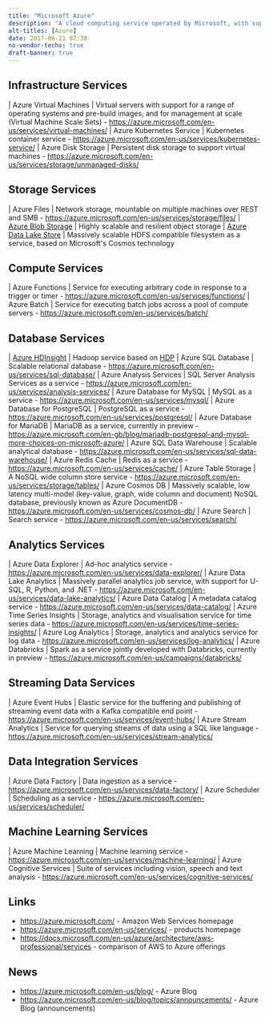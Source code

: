 ```yaml
---
title: "Microsoft Azure"
description: "A cloud computing service operated by Microsoft, with support for infrastructure, storage, databases and analytics services, available in 34 geographical regions.  Announced in Otober 2008, with first services available in February 2010.  Previously known as Windows Azure."
alt-titles: [Azure]
date: 2017-06-21 07:30
no-vendor-techs: true
draft-banner: true
---
```

## Infrastructure Services

| Azure Virtual Machines | Virtual servers with support for a range of operating systems and pre-build images, and for management at scale (Virtual Machine Scale Sets) - <https://azure.microsoft.com/en-us/services/virtual-machines/>
| Azure Kubernetes Service | Kubernetes container service - <https://azure.microsoft.com/en-us/services/kubernetes-service/>
| Azure Disk Storage | Persistent disk storage to support virtual machines - <https://azure.microsoft.com/en-us/services/storage/unmanaged-disks/>

## Storage Services

| Azure Files | Network storage, mountable on multiple machines over REST and SMB - <https://azure.microsoft.com/en-us/services/storage/files/>
| [Azure Blob Storage](/technologies/microsoft-azure-blob-storage/) | Highly scalable and resilient object storage
| [Azure Data Lake Store](/technologies/microsoft-azure-data-lake-store/) | Massively scalable HDFS compatible filesystem as a service, based on Microsoft's Cosmos technology

## Compute Services

| Azure Functions | Service for executing arbitrary code in response to a trigger or timer - <https://azure.microsoft.com/en-us/services/functions/>
| Azure Batch | Service for executing batch jobs across a pool of compute servers - <https://azure.microsoft.com/en-us/services/batch/>

## Database Services

| [Azure HDInsight](/technologies/azure-hdinsight/) | Hadoop service based on [HDP](/technologies/hortonworks-data-platform)
| Azure SQL Database | Scalable relational database - <https://azure.microsoft.com/en-us/services/sql-database/>
| Azure Analysis Services | SQL Server Analysis Services as a service - <https://azure.microsoft.com/en-us/services/analysis-services/>
| Azure Database for MySQL | MySQL as a service - <https://azure.microsoft.com/en-us/services/mysql/>
| Azure Database for PostgreSQL | PostgreSQL as a service - <https://azure.microsoft.com/en-us/services/postgresql/>
| Azure Database for MariaDB | MariaDB as a service, currently in preview - <https://azure.microsoft.com/en-gb/blog/mariadb-postgresql-and-mysql-more-choices-on-microsoft-azure/>
| Azure SQL Data Warehouse | Scalable analytical database - <https://azure.microsoft.com/en-us/services/sql-data-warehouse/>
| Azure Redis Cache | Redis as a service - <https://azure.microsoft.com/en-us/services/cache/>
| Azure Table Storage | A NoSQL wide column store service - <https://azure.microsoft.com/en-us/services/storage/tables/>
| Azure Cosmos DB | Massively scalable, low latency multi-model (key-value, graph, wide column and document) NoSQL database, previously known as Azure DocumentDB - <https://azure.microsoft.com/en-us/services/cosmos-db/>
| Azure Search | Search service - <https://azure.microsoft.com/en-us/services/search/>

## Analytics Services

| Azure Data Explorer | Ad-hoc analytics service - <https://azure.microsoft.com/en-us/services/data-explorer/>
| Azure Data Lake Analytics | Massively parallel analytics job service, with support for U-SQL, R, Python, and .NET - <https://azure.microsoft.com/en-us/services/data-lake-analytics/>
| Azure Data Catalog | A metadata catalog service - <https://azure.microsoft.com/en-us/services/data-catalog/>
| Azure Time Series Insights | Storage, analytics and visualisation service for time series data - <https://azure.microsoft.com/en-us/services/time-series-insights/>
| Azure Log Analytics | Storage, analytics and analytics service for log data - <https://azure.microsoft.com/en-us/services/log-analytics/>
| Azure Databricks | Spark as a service jointly developed with Databricks, currently in preview - <https://azure.microsoft.com/en-us/campaigns/databricks/>

## Streaming Data Services

| Azure Event Hubs  | Elastic service for the buffering and publishing of streaming event data with a Kafka compatible end point - <https://azure.microsoft.com/en-us/services/event-hubs/>
| Azure Stream Analytics | Service for querying streams of data using a SQL like language - <https://azure.microsoft.com/en-us/services/stream-analytics/>

## Data Integration Services

| Azure Data Factory | Data ingestion as a service - <https://azure.microsoft.com/en-us/services/data-factory/>
| Azure Scheduler | Scheduling as a service - <https://azure.microsoft.com/en-us/services/scheduler/>

## Machine Learning Services

| Azure Machine Learning | Machine learning service - <https://azure.microsoft.com/en-us/services/machine-learning/>
| Azure Cognitive Services | Suite of services including vision, speech and text analysis - <https://azure.microsoft.com/en-us/services/cognitive-services/>

## Links

* <https://azure.microsoft.com/> - Amazon Web Services homepage
* <https://azure.microsoft.com/en-us/services/> - products homepage
* <https://docs.microsoft.com/en-us/azure/architecture/aws-professional/services> - comparison of AWS to Azure offerings

## News

* <https://azure.microsoft.com/en-us/blog/> - Azure Blog
* <https://azure.microsoft.com/en-us/blog/topics/announcements/> - Azure Blog (announcements)